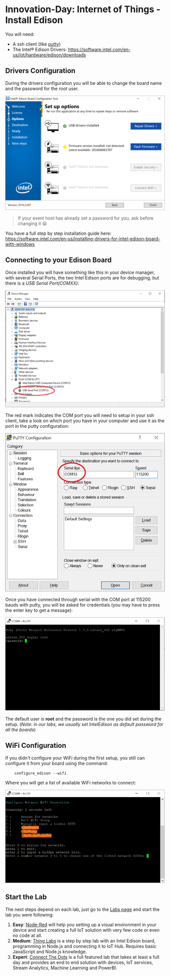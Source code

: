 # Innovation-Day: Internet of Things - Install Edison

You will need:

* A ssh client (like [putty](http://www.putty.org/))
* The Intel&reg; Edison Drivers: https://software.intel.com/en-us/iot/hardware/edison/downloads

## Drivers Configuration

During the drivers configuration you will be able to change the board name and the password for the *root* user.

![Intel Drivers](./images/inteldrivers.png "Intel&reg; Edison Board Configuration Tool")

> If your event host has already set a password for you, ask before changing it :smiley:

You have a full step by step installation guide here: https://software.intel.com/en-us/installing-drivers-for-intel-edison-board-with-windows

## Connecting to your Edison Board

Once installed you will have something like this in your device manager, with several Serial Ports, the two Intel Edison ports are for debugging, but there is a *USB Serial Port(COMXX)*:

![ports](./images/ports.png "Serial Ports")

The red mark indicates the COM port you will need to setup in your ssh client, take a look on which port you have in your computer and use it as the port in the putty configuration:

![putty](./images/serial.png)

Once you have connected through serial with the COM port at 115200 bauds with putty, you will be asked for credentials (you may have to press the enter key to get a message):

![login](./images/edisonlogin.png)

The default user is **root** and the password is the one you did set during the setup. (*Note: in our labs, we usually set IntelEdison as default password for all the boards*)

## WiFi Configuration

If you didn't configure your WiFi during the first setup, you still can configure it from your board using the command:

``` 
    configure_edison --wifi
``` 

Where you will get a list of available WiFi networks to connect:

![configure edison](./images/configure_edison_wifi.png)


## Start the Lab

The next steps depend on each lab, just go to the [Labs page](./README.md) and start the lab you were following:
1. **Easy**: [Node-Red](node-red_lab.md) will help you setting up a visual environment in your device and start creating a full IoT solution with very few code or even no code at all.
1. **Medium**: [Thing Labs](http://thinglabs.io/labs/edison/) is a step by step lab with an Intel Edison board, programming in Node.js and connecting it to IoT Hub. Requires basic JavaScript and Node.js knowledge.
1. **Expert**: [Connect The Dots](http://connectthedots.io) is a full featured lab that takes at least a full day and provides an end to end solution with devices, IoT services, Stream Analytics, Machine Learning and PowerBI.

